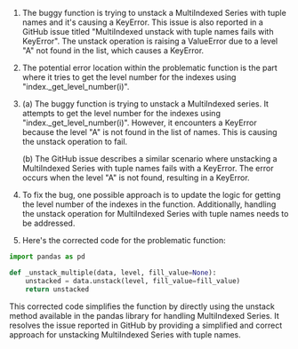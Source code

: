 1. The buggy function is trying to unstack a MultiIndexed Series with tuple names and it's causing a KeyError. This issue is also reported in a GitHub issue titled "MultiIndexed unstack with tuple names fails with KeyError". The unstack operation is raising a ValueError due to a level "A" not found in the list, which causes a KeyError.

2. The potential error location within the problematic function is the part where it tries to get the level number for the indexes using "index._get_level_number(i)".

3. (a) The buggy function is trying to unstack a MultiIndexed series. It attempts to get the level number for the indexes using "index._get_level_number(i)". However, it encounters a KeyError because the level "A" is not found in the list of names. This is causing the unstack operation to fail.

   (b) The GitHub issue describes a similar scenario where unstacking a MultiIndexed Series with tuple names fails with a KeyError. The error occurs when the level "A" is not found, resulting in a KeyError.

4. To fix the bug, one possible approach is to update the logic for getting the level number of the indexes in the function. Additionally, handling the unstack operation for MultiIndexed Series with tuple names needs to be addressed.

5. Here's the corrected code for the problematic function:

```python
import pandas as pd

def _unstack_multiple(data, level, fill_value=None):
    unstacked = data.unstack(level, fill_value=fill_value)
    return unstacked
```

This corrected code simplifies the function by directly using the unstack method available in the pandas library for handling MultiIndexed Series. It resolves the issue reported in GitHub by providing a simplified and correct approach for unstacking MultiIndexed Series with tuple names.